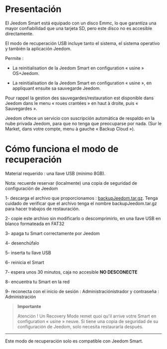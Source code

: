 Presentación 
============

El Jeedom Smart está equipado con un disco Emmc, lo que garantiza una mayor confiabilidad que una tarjeta SD, pero este disco no es accesible directamente.

El modo de recuperación USB incluye tanto el sistema, el sistema operativo y también la aplicación Jeedom.

Permite :

- La reinitialisation de la Jeedom Smart en configuration « usine » OS+Jeedom.

- La reinitialisation de la Jeedom Smart en configuration « usine », en appliquant ensuite sa sauvegarde Jeedom.

Pour rappel la gestion des sauvegardes/restauration est disponible dans Jeedom dans le menu « roues crantées » en haut à droite, puis « Sauvegardes ».

Jeedom ofrece un servicio con suscripción automática de respaldo en la nube privada Jeedom, para que no tenga que preocuparse por nada. (Sur le Market, dans votre compte, menu à gauche « Backup Cloud »).




Cómo funciona el modo de recuperación
===============================

Material requerido : una llave USB (mínimo 8GB).

Nota: recuerde reservar (localmente) una copia de seguridad de configuración de Jeedom




1- descarga el archivo que proporcionamos  : [backupJeedom.tar.gz](https://images.jeedom.com/smart/backupJeedom.tar.gz). Tenga cuidado de verificar que el archivo tenga el nombre backupJeedom.tar.gz para hacer trabajos de restauración.

2- copie este archivo sin modificarlo o descomprimirlo, en una llave USB en blanco formateada en FAT32

3- apaga tu Smart correctamente por Jeedom

4- desenchúfalo

5- inserta tu llave USB

6- reinicia el Smart

7- espera unos 30 minutos, caja no accesible **NO DESCONECTE**

8- encuentra tu Smart en la red

9- reconecta con el inicio de sesión : Administraciónistrador y contraseña : Administración

> **Importante**
>
>
> Atención ! Un Recovery Mode remet quoi qu'il arrive votre Smart en configuration « usine » neuve. Si tiene una copia de seguridad de su configuración de Jeedom, solo necesita restaurarla después.
------------------------------------------------------------------------------------------------------------------------------------------------------------------------------------------------

Este modo de recuperación solo es compatible con Jeedom Smart.
